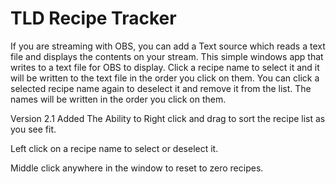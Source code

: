 # TLD Recipe Tracker

If you are streaming with OBS, you can add a Text source which reads a text file and displays the contents on your stream. This simple windows app that writes to a text file for OBS to display. Click a recipe name to select it and it will be written to the text file in the order you click on them. You can click a selected recipe name again to deselect it and remove it from the list. The names will be written in the order you click on them.

Version 2.1 Added The Ability to Right click and drag to sort the recipe list as you see fit. 

Left click on a recipe name to select or deselect it.

Middle click anywhere in the window to reset to zero recipes.
